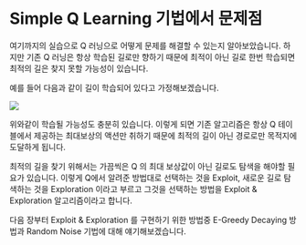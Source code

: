 # Simple Q Learning 기법에서 문제점
 
여기까지의 실습으로 Q 러닝으로 어떻게 문제를 해결할 수 있는지 알아보았습니다. 하지만 기존 Q 러닝은 항상 학습된 길로만 향하기 때문에 최적이 아닌 길로 한번 학습되면 최적의 길은 찾지 못할 가능성이 있습니다.

예를 들어 다음과 같이 길이 학습되어 있다고 가정해보겠습니다.

<img src="http://postfiles15.naver.net/MjAxNzAzMDRfMTY3/MDAxNDg4NjEwODA5MTcy.h1cmVkB8LqXMHIuJVPLbycr2f2syrW_ZUrkIKp92cdkg.TQUbaH5Qx-J3T2dF5xTfogTULUuw6yeUrGTlCmgFVYog.PNG.akj61300/state01.png?type=w2" />

위와같이 학습될 가능성도 충분히 있습니다. 이렇게 되면 기존 알고리즘은 항상 Q 테이블에서 제공하는 최대보상의 액션만 취하기 때문에 최적의 길이 아닌 경로로만 목적지에 도달하게 됩니다.

최적의 길을 찾기 위해서는 가끔씩은 Q 의 최대 보상값이 아닌 길로도 탐색을 해야할 필요가 있습니다. 이렇게 Q에서 알려준 방법대로 선택하는 것을 Exploit, 새로운 길로 탐색하는 것을 Exploration 이라고 부르고 그것을 선택하는 방법을 Exploit & Exploration 알고리즘이라고 합니다.


다음 장부터 Exploit & Exploration 를 구현하기 위한 방법중 E-Greedy Decaying 방법과 Random Noise 기법에 대해 얘기해보겠습니다.
